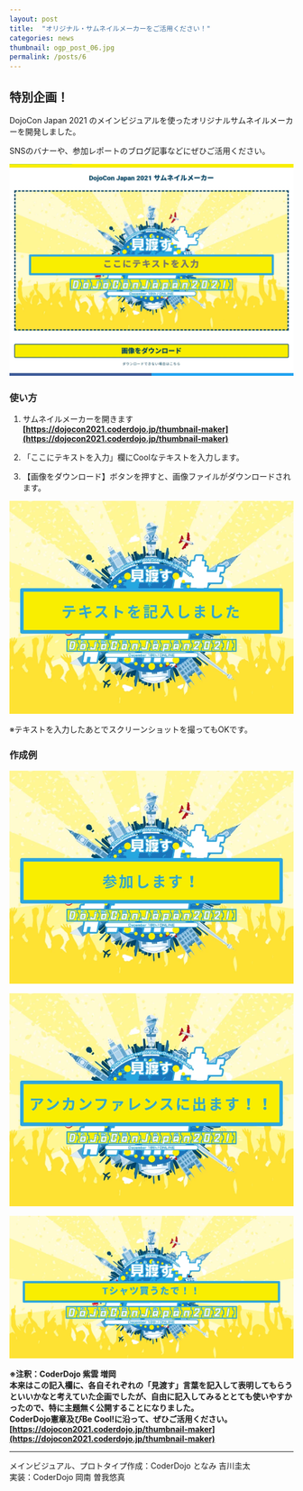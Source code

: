 ```yaml
---
layout: post
title:  "オリジナル・サムネイルメーカーをご活用ください！"
categories: news
thumbnail: ogp_post_06.jpg
permalink: /posts/6
---
```


## 特別企画！

DojoCon Japan 2021 のメインビジュアルを使ったオリジナルサムネイルメーカーを開発しました。

SNSのバナーや、参加レポートのブログ記事などにぜひご活用ください。

![サムネイルメーカー](/img/post/thumbnailmaker01.webp "サムネイルメーカー")

### 使い方

1. サムネイルメーカーを開きます
<br>**[https://dojocon2021.coderdojo.jp/thumbnail-maker](https://dojocon2021.coderdojo.jp/thumbnail-maker)**

2. 「ここにテキストを入力」欄にCoolなテキストを入力します。

3. 【画像をダウンロード】ボタンを押すと、画像ファイルがダウンロードされます。

![作成した画像例](/img/post/thumbnailmaker02.webp "作成した画像例")


※テキストを入力したあとでスクリーンショットを撮ってもOKです。

### 作成例

![参加します！](/img/post/thumbnailmaker03.webp "作成した画像例")

![アンカンファレンスに出ます！！](/img/post/thumbnailmaker04.webp "アンカンファレンスに出ます！！")

![Tシャツ買うたで！！](/img/post/thumbnailmaker05.webp "Tシャツ買うたで！！")

**※注釈：**CoderDojo 紫雲 増岡
<br>本来はこの記入欄に、各自それぞれの「見渡す」言葉を記入して表明してもらうといいかなと考えていた企画でしたが、自由に記入してみるととても使いやすかったので、特に主題無く公開することになりました。
<br>**CoderDojo憲章及びBe Cool!に沿って、ぜひご活用ください。**
<br>**[https://dojocon2021.coderdojo.jp/thumbnail-maker](https://dojocon2021.coderdojo.jp/thumbnail-maker)**

---

メインビジュアル、プロトタイプ作成：CoderDojo となみ 吉川圭太
<br>実装：CoderDojo 岡南 曽我悠真
